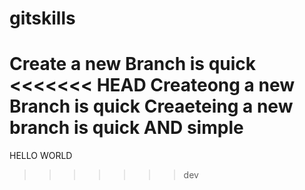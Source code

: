 # gitskills
Create a new Branch is quick
<<<<<<< HEAD
Createong a new Branch is quick
Creaeteing a new branch is quick AND simple
=======
HELLO WORLD
>>>>>>> dev
